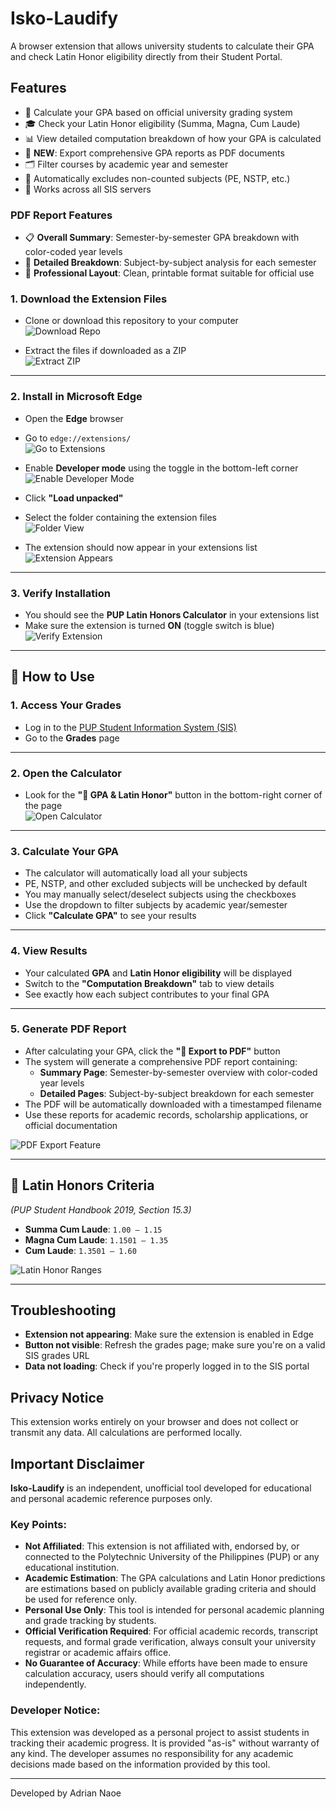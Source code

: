 # Isko-Laudify

A browser extension that allows university students to calculate their GPA and check Latin Honor eligibility directly from their Student Portal.


## Features

- 🧮 Calculate your GPA based on official university grading system
- 🎓 Check your Latin Honor eligibility (Summa, Magna, Cum Laude)
- 📊 View detailed computation breakdown of how your GPA is calculated
- 📄 **NEW**: Export comprehensive GPA reports as PDF documents
- 🗂️ Filter courses by academic year and semester
- 📝 Automatically excludes non-counted subjects (PE, NSTP, etc.)
- 🔄 Works across all SIS servers

### PDF Report Features
- 📋 **Overall Summary**: Semester-by-semester GPA breakdown with color-coded year levels
- 📖 **Detailed Breakdown**: Subject-by-subject analysis for each semester
- 🎨 **Professional Layout**: Clean, printable format suitable for official use


### 1. Download the Extension Files

- Clone or download this repository to your computer  
  ![Download Repo](https://github.com/user-attachments/assets/6f36e899-61fa-42db-899c-1897fda2eabd)

- Extract the files if downloaded as a ZIP  
  ![Extract ZIP](https://github.com/user-attachments/assets/e5f3e892-9dd2-4b6e-bfdb-6467f2aa0d6a)

---

### 2. Install in Microsoft Edge

- Open the **Edge** browser  
- Go to `edge://extensions/`  
  ![Go to Extensions](https://github.com/user-attachments/assets/afa35b3f-8e0c-48a5-a127-83bd5e3aef63)

- Enable **Developer mode** using the toggle in the bottom-left corner  
  ![Enable Developer Mode](https://github.com/user-attachments/assets/46fb9de6-d92b-4ae5-a201-a4947118b645)

- Click **"Load unpacked"**  

- Select the folder containing the extension files  
  ![Folder View](https://github.com/user-attachments/assets/1a4716ab-786a-40a6-b651-ff1460ae6f94)

- The extension should now appear in your extensions list  
  ![Extension Appears](https://github.com/user-attachments/assets/40317bf0-2ca9-4b2f-9850-83795f95aceb)

---

### 3. Verify Installation

- You should see the **PUP Latin Honors Calculator** in your extensions list  
- Make sure the extension is turned **ON** (toggle switch is blue)  
  ![Verify Extension](https://github.com/user-attachments/assets/1eec9197-8345-4607-ac5a-63b5f0cbf5b0)

---

## 📘 How to Use

### 1. Access Your Grades

- Log in to the [PUP Student Information System (SIS)](https://sis.pup.edu.ph)  
- Go to the **Grades** page

---

### 2. Open the Calculator

- Look for the **"🧮 GPA & Latin Honor"** button in the bottom-right corner of the page  
  ![Open Calculator](https://github.com/user-attachments/assets/c2d35ddc-33d2-4d3b-8acd-a42d809d584f)

---

### 3. Calculate Your GPA

- The calculator will automatically load all your subjects  
- PE, NSTP, and other excluded subjects will be unchecked by default  
- You may manually select/deselect subjects using the checkboxes  
- Use the dropdown to filter subjects by academic year/semester  
- Click **"Calculate GPA"** to see your results

---

### 4. View Results

- Your calculated **GPA** and **Latin Honor eligibility** will be displayed  
- Switch to the **"Computation Breakdown"** tab to view details  
- See exactly how each subject contributes to your final GPA

---

### 5. Generate PDF Report

- After calculating your GPA, click the **"📄 Export to PDF"** button
- The system will generate a comprehensive PDF report containing:
  - **Summary Page**: Semester-by-semester overview with color-coded year levels
  - **Detailed Pages**: Subject-by-subject breakdown for each semester
- The PDF will be automatically downloaded with a timestamped filename
- Use these reports for academic records, scholarship applications, or official documentation

![PDF Export Feature](https://via.placeholder.com/600x300/8b0000/ffffff?text=PDF+Export+Feature)

---

## 🏅 Latin Honors Criteria  
*(PUP Student Handbook 2019, Section 15.3)*

- **Summa Cum Laude**: `1.00 – 1.15`  
- **Magna Cum Laude**: `1.1501 – 1.35`  
- **Cum Laude**: `1.3501 – 1.60`

![Latin Honor Ranges](https://github.com/user-attachments/assets/c8ce9894-76e3-412f-a458-a58c8b36e57e)

---

## Troubleshooting

- **Extension not appearing**: Make sure the extension is enabled in Edge
- **Button not visible**: Refresh the grades page; make sure you're on a valid SIS grades URL
- **Data not loading**: Check if you're properly logged in to the SIS portal

## Privacy Notice

This extension works entirely on your browser and does not collect or transmit any data. All calculations are performed locally.

## Important Disclaimer

**Isko-Laudify** is an independent, unofficial tool developed for educational and personal academic reference purposes only. 

### Key Points:
- **Not Affiliated**: This extension is not affiliated with, endorsed by, or connected to the Polytechnic University of the Philippines (PUP) or any educational institution.
- **Academic Estimation**: The GPA calculations and Latin Honor predictions are estimations based on publicly available grading criteria and should be used for reference only.
- **Personal Use Only**: This tool is intended for personal academic planning and grade tracking by students.
- **Official Verification Required**: For official academic records, transcript requests, and formal grade verification, always consult your university registrar or academic affairs office.
- **No Guarantee of Accuracy**: While efforts have been made to ensure calculation accuracy, users should verify all computations independently.

### Developer Notice:
This extension was developed as a personal project to assist students in tracking their academic progress. It is provided "as-is" without warranty of any kind. The developer assumes no responsibility for any academic decisions made based on the information provided by this tool.

---

Developed by Adrian Naoe
